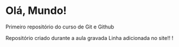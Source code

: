# Olá, Mundo!
 Primeiro repositório do curso de Git e Github

 Repositório criado durante a aula gravada
Linha adicionada no site!!
!
